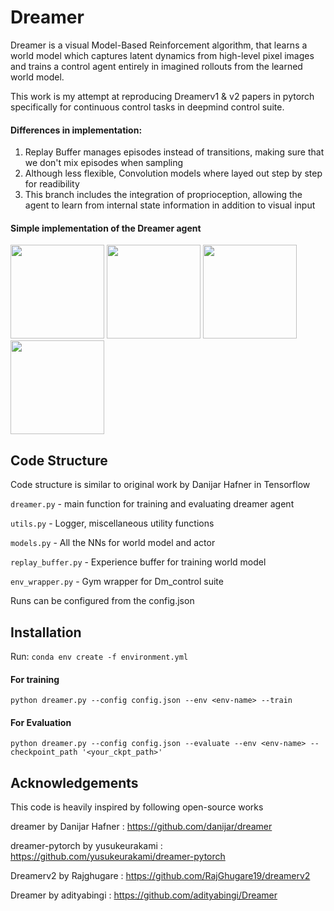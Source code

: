 # Dreamer

Dreamer is a visual Model-Based Reinforcement algorithm, that learns a world model which captures latent dynamics from high-level pixel images and trains a control agent entirely in imagined rollouts from the learned world model.

This work is my attempt at reproducing Dreamerv1 & v2 papers in pytorch specifically for continuous control tasks in deepmind control suite.

#### Differences in implementation:

 1. Replay Buffer manages episodes instead of transitions, making sure that we don't mix episodes when sampling
 2. Although less flexible, Convolution models where layed out step by step for readibility
 3. This branch includes the integration of proprioception, allowing the agent to learn from internal state information in addition to visual input

#### Simple implementation of the Dreamer agent

<img src="https://github.com/user-attachments/assets/cb809c2f-135c-4c96-9dde-50c3e16e4fb6" width="150">
<img src="https://github.com/user-attachments/assets/da6e924c-45b4-4cb8-a3bc-619c4cc54663" width="150">
<img src="https://github.com/user-attachments/assets/3e69087a-0e17-478f-b187-cf16dd227ad8" width="150">
<img src="https://github.com/user-attachments/assets/0f440da0-066f-40f6-9787-c7b72988e379" width="150">

## Code Structure
Code structure is similar to original work by Danijar Hafner in Tensorflow

`dreamer.py`  - main function for training and evaluating dreamer agent

`utils.py`    - Logger, miscellaneous utility functions

`models.py`   - All the NNs for world model and actor

`replay_buffer.py` - Experience buffer for training world model

`env_wrapper.py`  - Gym wrapper for Dm_control suite

Runs can be configured from the config.json

## Installation

Run:
`conda env create -f environment.yml`

#### For training
`python dreamer.py --config config.json --env <env-name> --train`
#### For Evaluation
`python dreamer.py --config config.json --evaluate --env <env-name> --checkpoint_path '<your_ckpt_path>'`



## Acknowledgements
This code is heavily inspired by following open-source works

dreamer by Danijar Hafner : https://github.com/danijar/dreamer

dreamer-pytorch by yusukeurakami : https://github.com/yusukeurakami/dreamer-pytorch

Dreamerv2 by Rajghugare : https://github.com/RajGhugare19/dreamerv2

Dreamer by adityabingi : https://github.com/adityabingi/Dreamer
